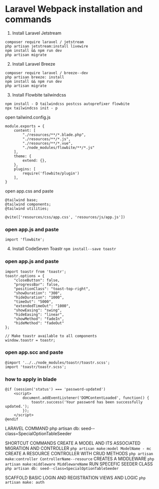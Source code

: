 # Laravel Webpack installation and commands

1. Install Laravel Jetstream
```
composer require laravel / jetstream
php artisan jetstream:install livewire
npm install && npm run dev
php artisan migrate
```
2. Install Laravel Breeze
```
composer require laravel / breeze--dev
php artisan breeze: install
npm install && npm run dev
php artisan migrate
```
3. Install Flowbite tailwindcss
```
npm install - D tailwindcss postcss autoprefixer flowbite
npx tailwindcss init - p
```

open tailwind.config.js
```
module.exports = {
	content: [
		"./resources/**/*.blade.php",
		"./resources/**/*.js",
		"./resources/**/*.vue",
		"./node_modules/flowbite/**/*.js"
	],
	theme: {
		extend: {},
	},
	plugins: [
		require('flowbite/plugin')
	],
}
```

open app.css and paste
```
@tailwind base;
@tailwind components;
@tailwind utilities;

@vite(['resources/css/app.css', 'resources/js/app.js'])
```

### open app.js and paste
```
import 'flowbite';
```

4. Install CodeSeven Toastr
```npm install--save toastr```

### open app.js and paste
```
import toastr from 'toastr';
toastr.options = {
	"closeButton": false,
	"progressBar": false,
	"positionClass": "toast-top-right",
	"showDuration": "300",
	"hideDuration": "1000",
	"timeOut": "5000",
	"extendedTimeOut": "1000",
	"showEasing": "swing",
	"hideEasing": "linear",
	"showMethod": "fadeIn",
	"hideMethod": "fadeOut"
};

// Make toastr available to all components
window.toastr = toastr;
```

### open app.scc and paste
```
@import '../../node_modules/toastr/toastr.scss';
import 'toastr/toastr.scss';
```
### how to apply in blade

```
@if (session('status') === 'password-updated')
	<script>
		document.addEventListener('DOMContentLoaded', function() {
			toastr.success('Your password has been successfully updated.');
		});
	</script>
@endif
```

LARAVEL COMMAND
php artisan db: seed--class=SpecialOptionTableSeeder


SHORTCUT COMMANDS
CREATE A MODEL AND ITS ASSOCIATED MIGRATION AND CONTROLLER `php artisan make:model ModelName - mc`
CREATE A RESOURCE CONTROLLER WITH CRUD METHODS `php artisan make:controller ControllerName--resource`
CREATES A MIDDLEWARE `php artisan make:middleware MiddlewareName`
RUN SPECEFIC SEEDER CLASS `php artisan db: seed--class=SpecialOptionTableSeeder`


SCAFFOLD BASIC LOGIN AND REGISTRATION VIEWS AND LOGIC `php artisan make: auth`
